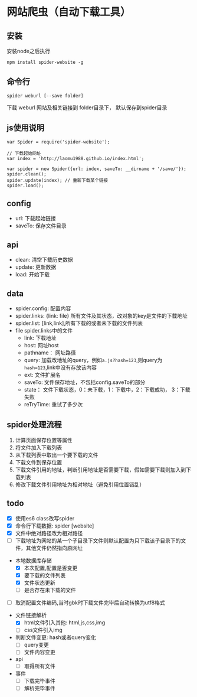 # 网站爬虫（自动下载工具）


## 安装
安装node之后执行
```
npm install spider-website -g
```


## 命令行
```
spider weburl [--save folder]
```
下载 weburl 网站及相关链接到 folder目录下， 默认保存到spider目录

## js使用说明
```
var Spider = require('spider-website');

// 下载起始网址
var index = 'http://laomu1988.github.io/index.html';

var spider = new Spider({url: index, saveTo: __dirname + '/save/'});
spider.clean();
spider.update(index); // 重新下载某个链接
spider.load();
```

## config
* url: 下载起始链接
* saveTo: 保存文件目录

## api
* clean:  清空下载历史数据
* update: 更新数据
* load:   开始下载

## data
* spider.config: 配置内容
* spider.links: {link: file} 所有文件及其状态，改对象的key是文件的下载地址
* spider.list: [link,link],所有下载的或者未下载的文件列表
* file  spider.links中的文件
    - link: 下载地址
    - host: 网址host
    - pathname： 网址路径
    - query: 加载改地址的query，例如`a.js?hash=123`,则query为`hash=123`,link中没有存放该内容
    - ext:  文件扩展名
    - saveTo: 文件保存地址，不包括config.saveTo的部分
    - state：  文件下载状态，0：未下载，1：下载中，2：下载成功， 3：下载失败
    - reTryTime: 重试了多少次

## spider处理流程
1. 计算页面保存位置等属性
1. 将文件加入下载列表
1. 从下载列表中取出一个要下载的文件
1. 下载文件到保存位置
1. 下载文件引用的地址，判断引用地址是否需要下载，假如需要下载则加入到下载列表
1. 修改下载文件引用地址为相对地址（避免引用位置错乱）


## todo
* [x] 使用es6 class改写spider
* [x] 命令行下载数据: spider [website]
* [x] 文件中绝对路径改为相对路径
* [ ] 下载地址为网站的某一个子目录下文件则默认配置为只下载该子目录下的文件，其他文件仍然指向原网址
* 本地数据库存储
    - [x] 本次配置,配置是否变更
    - [x] 要下载的文件列表
    - [x] 文件状态更新
    - [ ] 是否存在未下载的文件
* [ ] 取消配置文件编码,当时gbk时下载文件完毕后自动转换为utf8格式
* 文件链接解析
    - [x] html文件引入其他: html,js,css,img
    - [ ] css文件引入img
* 判断文件变更: hash或者query变化
    - [ ] query变更
    - [ ] 文件内容变更
* api
    - [ ] 取得所有文件
* 事件
    - [ ] 下载完毕事件
    - [ ] 解析完毕事件
